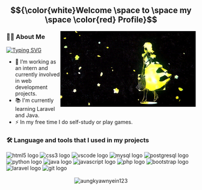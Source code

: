 <body>
    <h2 align="center">$${\color{white}Welcome \space to \space my \space \color{red} Profile}$$</h2>
    <div>
        <img width="360" height="auto" align="right"
            src="https://github.com/aungkyawnyein123/aungkyawnyein123/blob/main/assets/ve.gif" />
    </div>
    <div>
        <h3 align="left">👩‍💻 About Me</h3>
        <a href="https://git.io/typing-svg"><img src="https://readme-typing-svg.herokuapp.com?font=Fira+Code&pause=1000&width=435&lines=My+name+is+Akn;I+work+as+a+full-stack+Developer;" alt="Typing SVG" /></a> <br>
        <ul>
            <li>🔭 I’m working as an intern and currently involved in web development projects.</li>
            <li>📚 I'm currently learning Laravel and Java.</li>
            <li>⚡ In my free time I do self-study or play games.</li>
        </ul>
    </div>
    <div>
        <h3 align="left"> 🛠 Language and tools that I used in my projects</h3>
        <img src="https://cdn.jsdelivr.net/gh/devicons/devicon/icons/html5/html5-original.svg" height="40" width="52"
            alt="html5 logo" />
        <img src="https://cdn.jsdelivr.net/gh/devicons/devicon/icons/css3/css3-original.svg" height="40" width="52"
            alt="css3 logo" />
        <img src="https://cdn.jsdelivr.net/gh/devicons/devicon/icons/vscode/vscode-original.svg" height="40" width="52"
            alt="vscode logo" />
        <img src="https://cdn.jsdelivr.net/gh/devicons/devicon/icons/mysql/mysql-original.svg" height="40" width="52"
            alt="mysql logo" />
        <img src="https://cdn.jsdelivr.net/gh/devicons/devicon/icons/postgresql/postgresql-original.svg" height="40"
            width="52" alt="postgresql logo" />
        <img src="https://cdn.jsdelivr.net/gh/devicons/devicon/icons/python/python-original.svg" height="40" width="52"
            alt="python logo" />
        <img src="https://cdn.jsdelivr.net/gh/devicons/devicon/icons/java/java-original.svg" height="40" width="52"
            alt="java logo" />
        <img src="https://cdn.jsdelivr.net/gh/devicons/devicon/icons/javascript/javascript-original.svg" height="40"
            width="52" alt="javascript logo" />
        <img src="https://cdn.jsdelivr.net/gh/devicons/devicon/icons/php/php-original.svg" height="40" width="52"
            alt="php logo" />
        <img src="https://cdn.jsdelivr.net/gh/devicons/devicon/icons/bootstrap/bootstrap-original.svg" height="40"
            width="52" alt="bootstrap logo" />
        <img src="https://cdn.jsdelivr.net/gh/devicons/devicon/icons/laravel/laravel-plain.svg" height="40" width="52"
            alt="laravel logo" />
        <img src="https://cdn.jsdelivr.net/gh/devicons/devicon/icons/git/git-original.svg" height="40" width="52" alt="git logo"  />
    </div><br>
    <div align="center">
        <img src="https://github-readme-streak-stats.herokuapp.com?user=aungkyawnyein123&theme=dark&hide_border=true" alt="aungkyawnyein123"/>
    </div>
       
</body>

